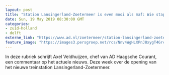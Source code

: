 ```yaml
---
layout: post
title: "Station Lansingerland-Zoetermeer is even mooi als maf: Wie stapt er in the middle of nowhere in of uit een trein?"
date: Sun, 19 May 2019 08:30:00 GMT
categories: 
- zuid-holland 
- delft 
externe_link: "https://www.ad.nl/zoetermeer/station-lansingerland-zoetermeer-is-even-mooi-als-maf-wie-stapt-er-in-the-middle-of-nowhere-in-of-uit-een-trein~aca9557b/"
feature_image: "https://images3.persgroep.net/rcs/Nnv4WgHLXPnJ8xygT4Grc51sqmM/diocontent/137749295/_fitwidth/400/?appId=21791a8992982cd8da851550a453bd7f&quality=0.7"
---
```


In deze rubriek schrijft Axel Veldhuijzen, chef van AD Haagsche Courant, een commentaar op het actuele nieuws. Deze week over de opening van het nieuwe treinstation Lansingerland-Zoetermeer.
